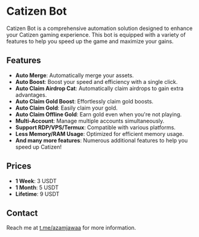 # Catizen Bot

Catizen Bot is a comprehensive automation solution designed to enhance your Catizen gaming experience. This bot is equipped with a variety of features to help you speed up the game and maximize your gains.

## Features
- **Auto Merge**: Automatically merge your assets.
- **Auto Boost**: Boost your speed and efficiency with a single click.
- **Auto Claim Airdrop Cat**: Automatically claim airdrops to gain extra advantages.
- **Auto Claim Gold Boost**: Effortlessly claim gold boosts.
- **Auto Claim Gold**: Easily claim your gold.
- **Auto Claim Offline Gold**: Earn gold even when you're not playing.
- **Multi-Account**: Manage multiple accounts simultaneously.
- **Support RDP/VPS/Termux**: Compatible with various platforms.
- **Less Memory/RAM Usage**: Optimized for efficient memory usage.
- **And many more features**: Numerous additional features to help you speed up Catizen!

## Prices
- **1 Week**: 3 USDT
- **1 Month**: 5 USDT
- **Lifetime**: 9 USDT

## Contact
Reach me at [t.me/azamjawaa](https://t.me/azamjawaa) for more information.
